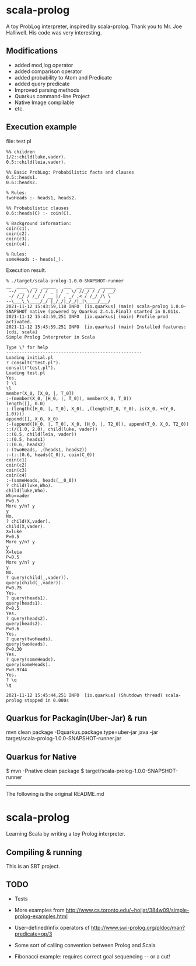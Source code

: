 # scala-prolog

A toy ProbLog interpreter, inspired by scala-prolog.
Thank you to Mr. Joe Halliwell.
His code was very interesting.

## Modifications
- added mod,log operator
- added comparison operator
- added probability to Atom and Predicate
- added query predicate
- Improved parsing methods
- Quarkus command-line Project
- Native Image compilable
- etc.

## Execution example
file: test.pl
```
%% children
1/2::child(luke,vader).
0.5::child(leia,vader).
  
%% Basic ProbLog: Probabilistic facts and clauses
0.5::heads1.
0.6::heads2.
  
% Rules:
twoHeads :- heads1, heads2.
  
%% Probabilistic clauses
0.6::heads(C) :- coin(C).
  
% Background information:
coin(c1).
coin(c2).
coin(c3).
coin(c4).
  
% Rules:
someHeads :- heads(_).
```

Execution result.
```
% ./target/scala-prolog-1.0.0-SNAPSHOT-runner 
__  ____  __  _____   ___  __ ____  ______ 
 --/ __ \/ / / / _ | / _ \/ //_/ / / / __/ 
 -/ /_/ / /_/ / __ |/ , _/ ,< / /_/ /\ \   
--\___\_\____/_/ |_/_/|_/_/|_|\____/___/   
2021-11-12 15:43:59,118 INFO  [io.quarkus] (main) scala-prolog 1.0.0-SNAPSHOT native (powered by Quarkus 2.4.1.Final) started in 0.011s. 
2021-11-12 15:43:59,251 INFO  [io.quarkus] (main) Profile prod activated. 
2021-11-12 15:43:59,251 INFO  [io.quarkus] (main) Installed features: [cdi, scala]
Simple Prolog Interpreter in Scala

Type \? for help
----------------------------------------------------
Loading initial.pl
? consult("test.pl").
consult("test.pl").
Loading test.pl
Yes.
? \l
\l
member(X_0, [X_0, |, T_0])
:-(member(X_0, [H_0, |, T_0]), member(X_0, T_0))
length([], 0.0)
:-(length([H_0, |, T_0], X_0), ,(length(T_0, Y_0), is(X_0, +(Y_0, 1.0))))
append([], X_0, X_0)
:-(append([H_0, |, T_0], X_0, [H_0, |, T2_0]), append(T_0, X_0, T2_0))
::(/(1.0, 2.0), child(luke, vader))
::(0.5, child(leia, vader))
::(0.5, heads1)
::(0.6, heads2)
:-(twoHeads, ,(heads1, heads2))
:-(::(0.6, heads(C_0)), coin(C_0))
coin(c1)
coin(c2)
coin(c3)
coin(c4)
:-(someHeads, heads(__0_0))
? child(luke,Who).
child(luke,Who).
Who=vader
P=0.5
More y/n? y
y
No.
? child(X,vader).
child(X,vader).
X=luke
P=0.5
More y/n? y
y
X=leia
P=0.5
More y/n? y
y
No.
? query(child(_,vader)).
query(child(_,vader)).
P=0.75
Yes.
? query(heads1).
query(heads1).
P=0.5
Yes.
? query(heads2).
query(heads2).
P=0.6
Yes.
? query(twoHeads).
query(twoHeads).
P=0.30
Yes.
? query(someHeads).
query(someHeads).
P=0.9744
Yes.
? \q
\q

2021-11-12 15:45:44,251 INFO  [io.quarkus] (Shutdown thread) scala-prolog stopped in 0.000s
```

## Quarkus for Packagin(Uber-Jar) & run
mvn clean package -Dquarkus.package.type=uber-jar
java -jar target/scala-prolog-1.0.0-SNAPSHOT-runner.jar 

## Quarkus for Native
$ mvn -Pnative clean package
$ target/scala-prolog-1.0.0-SNAPSHOT-runner


---
The following is the original README.md

# scala-prolog

Learning Scala by writing a toy Prolog interpreter.

## Compiling & running

This is an SBT project.

## TODO

- Tests
- More examples from http://www.cs.toronto.edu/~hojjat/384w09/simple-prolog-examples.html
- User-defined/infix operators cf http://www.swi-prolog.org/pldoc/man?predicate=op/3
- Some sort of calling convention between Prolog and Scala

- Fibonacci example: requires correct goal sequencing -- or a cut!
